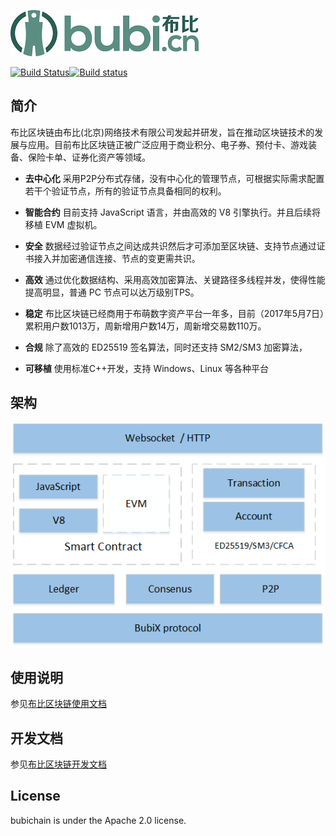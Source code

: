 ![](docs/image/logo.png)

[![Build Status](https://travis-ci.org/bubicn/bubichain-v3.svg?branch=develop)](https://travis-ci.org/bubicn/bubichain-v3)[![Build status](https://ci.appveyor.com/api/projects/status/120hwj7689qr3duh?svg=true)](https://ci.appveyor.com/project/bubicn/bubichain-v3)
 
## __简介__

布比区块链由布比(北京)网络技术有限公司发起并研发，旨在推动区块链技术的发展与应用。目前布比区块链正被广泛应用于商业积分、电子券、预付卡、游戏装备、保险卡单、证券化资产等领域。

- __去中心化__ 
采用P2P分布式存储，没有中心化的管理节点，可根据实际需求配置若干个验证节点，所有的验证节点具备相同的权利。

- __智能合约__ 
目前支持 JavaScript 语言，并由高效的 V8 引擎执行。并且后续将移植 EVM 虚拟机。

- __安全__ 
数据经过验证节点之间达成共识然后才可添加至区块链、支持节点通过证书接入并加密通信连接、节点的变更需共识。

- __高效__ 
通过优化数据结构、采用高效加密算法、关键路径多线程并发，使得性能提高明显，普通 PC 节点可以达万级别TPS。

- __稳定__
布比区块链已经商用于布萌数字资产平台一年多，目前（2017年5月7日）累积用户数1013万，周新增用户数14万，周新增交易数110万。

- __合规__
除了高效的 ED25519 签名算法，同时还支持 SM2/SM3 加密算法，

- __可移植__ 
使用标准C++开发，支持 Windows、Linux 等各种平台

## __架构__
![](docs/image/arch.png)

## __使用说明__

参见[布比区块链使用文档](docs/manual.md "") 

##  __开发文档__

参见[布比区块链开发文档](docs/develop.md "") 

## __License__
bubichain is under the Apache 2.0 license.

